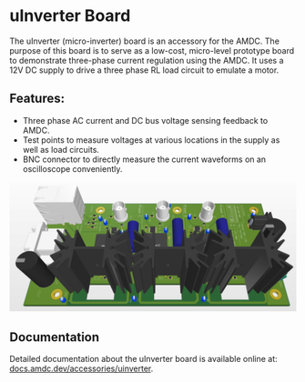 # uInverter Board

The uInverter (micro-inverter) board is an accessory for the AMDC. The purpose of this board is to serve as a low-cost, micro-level prototype board to demonstrate three-phase current regulation using the AMDC. It uses a 12V DC supply to drive a three phase RL load circuit to emulate a motor.   

## Features:    
- Three phase AC current and DC bus voltage sensing feedback to AMDC.   
- Test points to measure voltages at various locations in the supply as well as load circuits.   
- BNC connector to directly measure the current waveforms on an oscilloscope conveniently.    


![PCB 3D](REV20220329B/snapshots/Board_3D_view.PNG)

## Documentation

Detailed documentation about the uInverter board is available online at: [docs.amdc.dev/accessories/uinverter](https://docs.amdc.dev/accessories/uinverter/index.html).
